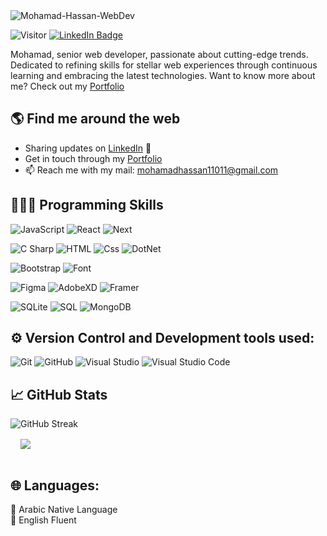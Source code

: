 <img src="https://github.com/Mohamad11011/Mohamad11011/assets/107344706/fda929f7-4864-4dd8-8357-c27fde522e6e"  alt="Mohamad-Hassan-WebDev">


![Visitor](https://visitor-badge.laobi.icu/badge?page_id=Mohamad11011&right_color=purple&left_text=Visitors)
[![LinkedIn Badge](https://img.shields.io/badge/LinkedIn-Profile-informational?style=flat&logo=linkedin&logoColor=white&color=0D76A8)](https://www.linkedin.com/in/moh11011/)
<p>
Mohamad, senior web developer, passionate about cutting-edge trends. Dedicated to refining skills for stellar web experiences through continuous learning and embracing the latest technologies.
Want to know more about me? Check out my <a href="https://mohamadhassan.com"> Portfolio</a> 
</p>

## 🌎 Find me around the web 
- Sharing updates on <a href="https://www.linkedin.com/in/moh11011/">LinkedIn</a> 💼
- Get in touch through my <a href="https://mohamadhassan.com"/> Portfolio</a> 
- 📫 Reach me with my mail: mohamadhassan11011@gmail.com




## 👨🏻‍💻 Programming Skills
<p>
  <img alt="JavaScript" src="https://img.shields.io/badge/JavaScript-F7DF1E?logo=javascript&logoColor=white&style=flat" />
  <img alt="React" src="https://img.shields.io/badge/React-61DAFB?style=for-the-badge&logo=react&logoColor=white&style=flat" />
  <img alt="Next" src="https://img.shields.io/badge/Next.js-000000?style=for-the-badge&logo=next.js&logoColor=white&style=flat" />
</p>
<p>
  <img alt="C Sharp" src="https://img.shields.io/badge/C%23-239120?logo=c-sharp&logoColor=white&style=flat" />
  <img alt="HTML" src="https://img.shields.io/badge/HTML-E34F26?logo=html5&logoColor=white&style=flat" />
  <img alt="Css" src="https://img.shields.io/badge/CSS-1572B6?logo=css3&logoColor=white&style=flat" />
  <img alt="DotNet" src="https://img.shields.io/badge/.NET-512BD4?style=for-the-badge&logo=dotnet&logoColor=white&style=flat" />
</p>
<p>
  <img alt="Bootstrap" src="https://img.shields.io/badge/Bootstrap-7952B3?&logo=bootstrap&logoColor=white&style=flat"/>
  <img alt="Font" src="https://img.shields.io/badge/Font_Awesome-339AF0?style=for-the-badge&logo=fontawesome&logoColor=white&style=flat"/>
</p>
<p>
  <img alt="Figma" src="https://img.shields.io/badge/Figma-F24E1E?style=for-the-badge&logo=figma&logoColor=white&style=flat" />
  <img alt="AdobeXD" src="https://img.shields.io/badge/Adobe_XD-DA1F26?style=for-the-badge&logo=adobe&logoColor=white&style=flat" />
  <img alt="Framer" src="https://img.shields.io/badge/Framer-0055FF?style=for-the-badge&logo=framer&logoColor=white&style=flat" />
</p>

<p>
   <img alt="SQLite" src="https://img.shields.io/badge/SQLite-07405E?style=for-the-badge&logo=sqlite&logoColor=white&style=flat" />
   <img alt="SQL" src="https://img.shields.io/badge/MySQL-005C84?style=for-the-badge&logo=mysql&logoColor=white&style=flat" />
   <img alt="MongoDB" src="https://img.shields.io/badge/MongoDb-005C84?style=for-the-badge&logo=MongoDb&logoColor=white&style=flat" />
  
</p>

## ⚙️ Version Control and Development tools used:
<p>
  <img alt="Git" src="https://img.shields.io/badge/Git-F05032?logo=git&logoColor=white&style=flat" />
  <img alt="GitHub" src="https://img.shields.io/badge/GitHub-181717?logo=github&logoColor=white&style=flat" />
  <img alt="Visual Studio" src="https://img.shields.io/badge/Visual Studio-5C2D91?logo=visual+studio&logoColor=white&style=flat" />
  <img alt="Visual Studio Code" src="https://img.shields.io/badge/Visual Studio Code-007ACC?logo=visual+studio+code&logoColor=white&style=flat" />
</p>

## &#x1f4c8; GitHub Stats

<div class="row">
 
<img src="https://github-readme-streak-stats.herokuapp.com?user=mohamad11011&theme=one-dark-pro&border_radius=5&date_format=M%20j%5B%2C%20Y%5D&card_width=450&fire=EBC440&dates=EBBC1B&background=1A1B27" alt="GitHub Streak" />
<br/>
<img align="center" style="margin:1rem" src="https://github-readme-stats.vercel.app/api/top-langs/?username=mohamad11011&theme=tokyonight&layout=compact" />

</div>




## 🌐 Languages:
<p>
  🚩 Arabic Native Language
  <br/>
  🚩 English Fluent
</p>

<!---
Mohamad11011/Mohamad11011 is a ✨ special ✨ repository because its `README.md` (this file) appears on your GitHub profile.
You can click the Preview link to take a look at your changes.
--->
